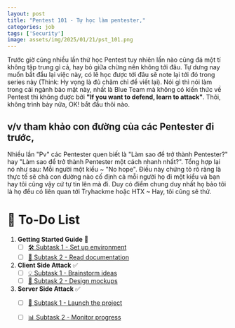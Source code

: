 ```yaml
---
layout: post
title: "Pentest 101 - Tự học làm pentester,"
categories: job
tags: ['Security']
image: assets/img/2025/01/21/pst_101.png
---
```


Trước giờ cũng nhiều lần thử học Pentest tuy nhiên lần nào cũng đá một tí không tập trung gì cả, hay bỏ giữa chừng nên không tới đâu. Tự dưng nay muốn bắt đầu lại việc này, có lẽ học được tới đâu sẽ note lại tới đó trong series này (Think: Hy vọng là đủ chăm chỉ để viết lại). Nói gì thì nói làm trong cái ngành bảo mật này, nhất là Blue Team mà không có kiến thức về Pentest thì không được bởi **"If you want to defend, learn to attack"**. Thôi, không trình bày nữa, OK! bắt đầu thôi nào.


## v/v tham khảo con đường của các Pentester đi trước,
Nhiều lần "Pv" các Pentester quen biết là "Làm sao để trở thành Pentester?" hay "Làm sao để trở thành Pentester một cách nhanh nhất?". Tổng hợp lại nó như sau: Mỗi người một kiểu ~ "No hope". Điều này chứng tỏ rõ ràng là thực tế sẽ chả con đường nào cố định cả mỗi người họ đi một kiểu và bạn hay tôi cũng vậy cứ tự tin lên mà đi. Duy có điểm chung duy nhất họ bảo tôi là họ đều có liên quan tới Tryhackme hoặc HTX ~ Hay, tôi cũng sẽ thử. 




# 📝 To-Do List

1. **Getting Started Guide** 📌  
   - [ ] [🛠 Subtask 1 - Set up environment](https://example.com/setup-environment)  
   - [ ] [📄 Subtask 2 - Read documentation](https://example.com/documentation)  

2. **Client Side Attack** ✅  
   - [ ] [💡 Subtask 1 - Brainstorm ideas](https://example.com/brainstorm)  
   - [ ] [🎨 Subtask 2 - Design mockups](https://example.com/design)  

3. **Server Side Attack** ✅  
   - [ ] [🚀 Subtask 1 - Launch the project](https://example.com/launch)  
   - [ ] [📊 Subtask 2 - Monitor progress](https://example.com/monitor)





